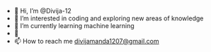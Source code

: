 - 👋 Hi, I’m @Divija-12
- 👀 I’m interested in coding and exploring new areas of knowledge
- 🌱 I’m currently learning machine learning
- 💞️ 
- 📫 How to reach me divijamanda1207@gmail.com

<!---
Divija-12/Divija-12 is a ✨ special ✨ repository because its `README.md` (this file) appears on your GitHub profile.
You can click the Preview link to take a look at your changes.
--->
